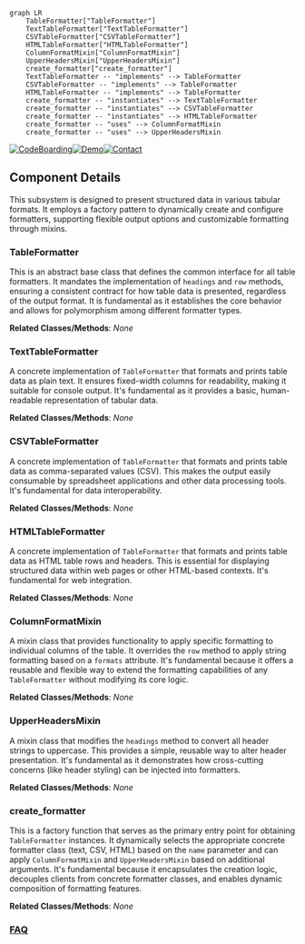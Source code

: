 ```mermaid
graph LR
    TableFormatter["TableFormatter"]
    TextTableFormatter["TextTableFormatter"]
    CSVTableFormatter["CSVTableFormatter"]
    HTMLTableFormatter["HTMLTableFormatter"]
    ColumnFormatMixin["ColumnFormatMixin"]
    UpperHeadersMixin["UpperHeadersMixin"]
    create_formatter["create_formatter"]
    TextTableFormatter -- "implements" --> TableFormatter
    CSVTableFormatter -- "implements" --> TableFormatter
    HTMLTableFormatter -- "implements" --> TableFormatter
    create_formatter -- "instantiates" --> TextTableFormatter
    create_formatter -- "instantiates" --> CSVTableFormatter
    create_formatter -- "instantiates" --> HTMLTableFormatter
    create_formatter -- "uses" --> ColumnFormatMixin
    create_formatter -- "uses" --> UpperHeadersMixin
```
[![CodeBoarding](https://img.shields.io/badge/Generated%20by-CodeBoarding-9cf?style=flat-square)](https://github.com/CodeBoarding/GeneratedOnBoardings)[![Demo](https://img.shields.io/badge/Try%20our-Demo-blue?style=flat-square)](https://www.codeboarding.org/demo)[![Contact](https://img.shields.io/badge/Contact%20us%20-%20contact@codeboarding.org-lightgrey?style=flat-square)](mailto:contact@codeboarding.org)

## Component Details

This subsystem is designed to present structured data in various tabular formats. It employs a factory pattern to dynamically create and configure formatters, supporting flexible output options and customizable formatting through mixins.

### TableFormatter
This is an abstract base class that defines the common interface for all table formatters. It mandates the implementation of `headings` and `row` methods, ensuring a consistent contract for how table data is presented, regardless of the output format. It is fundamental as it establishes the core behavior and allows for polymorphism among different formatter types.


**Related Classes/Methods**: _None_

### TextTableFormatter
A concrete implementation of `TableFormatter` that formats and prints table data as plain text. It ensures fixed-width columns for readability, making it suitable for console output. It's fundamental as it provides a basic, human-readable representation of tabular data.


**Related Classes/Methods**: _None_

### CSVTableFormatter
A concrete implementation of `TableFormatter` that formats and prints table data as comma-separated values (CSV). This makes the output easily consumable by spreadsheet applications and other data processing tools. It's fundamental for data interoperability.


**Related Classes/Methods**: _None_

### HTMLTableFormatter
A concrete implementation of `TableFormatter` that formats and prints table data as HTML table rows and headers. This is essential for displaying structured data within web pages or other HTML-based contexts. It's fundamental for web integration.


**Related Classes/Methods**: _None_

### ColumnFormatMixin
A mixin class that provides functionality to apply specific formatting to individual columns of the table. It overrides the `row` method to apply string formatting based on a `formats` attribute. It's fundamental because it offers a reusable and flexible way to extend the formatting capabilities of any `TableFormatter` without modifying its core logic.


**Related Classes/Methods**: _None_

### UpperHeadersMixin
A mixin class that modifies the `headings` method to convert all header strings to uppercase. This provides a simple, reusable way to alter header presentation. It's fundamental as it demonstrates how cross-cutting concerns (like header styling) can be injected into formatters.


**Related Classes/Methods**: _None_

### create_formatter
This is a factory function that serves as the primary entry point for obtaining `TableFormatter` instances. It dynamically selects the appropriate concrete formatter class (text, CSV, HTML) based on the `name` parameter and can apply `ColumnFormatMixin` and `UpperHeadersMixin` based on additional arguments. It's fundamental because it encapsulates the creation logic, decouples clients from concrete formatter classes, and enables dynamic composition of formatting features.


**Related Classes/Methods**: _None_



### [FAQ](https://github.com/CodeBoarding/GeneratedOnBoardings/tree/main?tab=readme-ov-file#faq)
